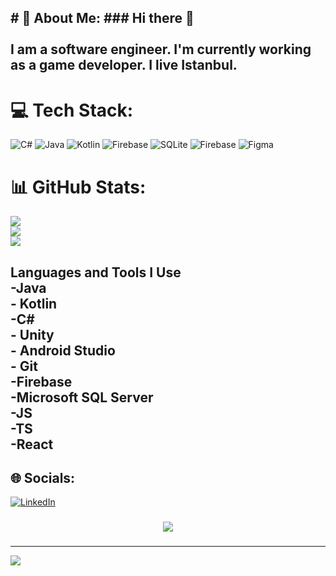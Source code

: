 <h2 align="left">
# 💫 About Me:
### Hi there 👋<br><br>I am a software engineer. I'm currently working as a game developer. I live Istanbul.


# 💻 Tech Stack:
![C#](https://img.shields.io/badge/c%23-%23239120.svg?style=for-the-badge&logo=csharp&logoColor=white) ![Java](https://img.shields.io/badge/java-%23ED8B00.svg?style=for-the-badge&logo=openjdk&logoColor=white) ![Kotlin](https://img.shields.io/badge/kotlin-%237F52FF.svg?style=for-the-badge&logo=kotlin&logoColor=white) ![Firebase](https://img.shields.io/badge/firebase-%23039BE5.svg?style=for-the-badge&logo=firebase) ![SQLite](https://img.shields.io/badge/sqlite-%2307405e.svg?style=for-the-badge&logo=sqlite&logoColor=white) ![Firebase](https://img.shields.io/badge/Firebase-039BE5?style=for-the-badge&logo=Firebase&logoColor=white) ![Figma](https://img.shields.io/badge/figma-%23F24E1E.svg?style=for-the-badge&logo=figma&logoColor=white)



# 📊 GitHub Stats:
![](https://github-readme-stats.vercel.app/api?username=selimhatipoglu&theme=dark&hide_border=false&include_all_commits=true&count_private=false)<br/>
![](https://github-readme-streak-stats.herokuapp.com/?user=selimhatipoglu&theme=dark&hide_border=false)<br/>
![](https://github-readme-stats.vercel.app/api/top-langs/?username=selimhatipoglu&theme=dark&hide_border=false&include_all_commits=true&count_private=false&layout=compact)

###

<h2 align="left">Languages and Tools I Use<br>-Java<br>- Kotlin<br>-C#<br>- Unity<br>- Android Studio<br>- Git<br>-Firebase<br>-Microsoft SQL Server<br>-JS<br>-TS<br>-React</h2>


###

## 🌐 Socials:
[![LinkedIn](https://img.shields.io/badge/LinkedIn-%230077B5.svg?logo=linkedin&logoColor=white)](https://linkedin.com/in/https://www.linkedin.com/in/mehmet-selim-hatipo%C4%9Flu-42b490236/) 


###

<div align="center">
  <img src="https://profile-counter.glitch.me/selimhatipoglu/count.svg?"  />
</div>

###



---
[![](https://visitcount.itsvg.in/api?id=selimhatipoglu&icon=0&color=0)](https://visitcount.itsvg.in)

<!-- Proudly created with GPRM ( https://gprm.itsvg.in ) -->
<!--
**selimhatipoglu/selimhatipoglu** is a ✨ _special_ ✨ repository because its `README.md` (this file) appears on your GitHub profile.

Here are some ideas to get you started:

- 🔭 I’m currently working on ...
- 🌱 I’m currently learning ...
- 👯 I’m looking to collaborate on ...
- 🤔 I’m looking for help with ...
- 💬 Ask me about ...
- 📫 How to reach me: ...
- 😄 Pronouns: ...
- ⚡ Fun fact: ...
-->
